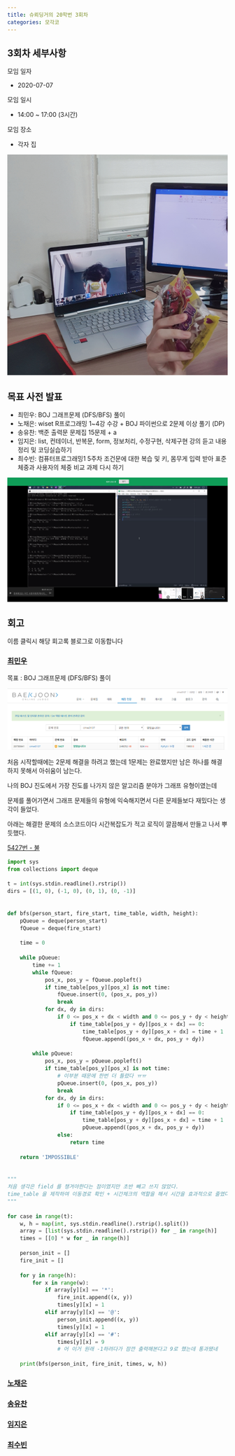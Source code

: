 ```yaml
---
title: 슈뢰딩거의 20학번 3회차
categories: 모각코
---
```


<!-- 3 -> 회차 -->

## 3회차 세부사항

모임 일자
- 2020-07-07

모임 일시
- 14:00 ~ 17:00 (3시간)

모임 장소
- 각자 집

<!-- 다과 사진 HERE -->
![다과사진0](\images\2020-07-07\얼굴+과자.jpg)

## 목표 사전 발표

* 최민우: BOJ 그래프문제 (DFS/BFS) 풀이
* 노채은: wiset R프로그래밍 1~4강 수강 + BOJ 파이썬으로 2문제 이상 풀기 (DP)
* 송유찬: 백준 출력문 문제집 15문제 + a
* 임지은: list, 컨테이너, 반복문, form, 정보처리, 수정구현, 삭제구현 강의 듣고 내용정리 및 코딩실습하기
* 최수빈: 컴퓨터프로그래밍1 5주차 조건문에 대한 복습 및 키, 몸무게 입력 받아 표준체중과 사용자의 체중 비교 과제 다시 하기

<!-- 공부 사진 HERE -->
![공부사진0](\images\2020-07-07\공부사진.png)

## 회고
이름 클릭시 해당 회고록 블로그로 이동합니다

### [최민우]()

목표 : BOJ 그래프문제 (DFS/BFS) 풀이

![최민우0](\images\2020-07-07\최민우_백준.png)

처음 시작할때에는 2문제 해결을 하려고 했는데 1문제는 완료했지만 남은 하나를 해결하지 못해서 아쉬움이 남는다.

나의 BOJ 진도에서 가장 진도를 나가지 않은 알고리즘 분야가 그래프 유형이였는데

문제를 풀어가면서 그래프 문제들의 유형에 익숙해지면서 다른 문제들보다 재밌다는 생각이 들었다.

아래는 해결한 문제의 소스코드이다 시간복잡도가 적고 로직이 깔끔해서 만들고 나서 뿌듯했다.


[5427번 - 불](https://www.acmicpc.net/problem/5427)

```python
import sys
from collections import deque

t = int(sys.stdin.readline().rstrip())
dirs = [(1, 0), (-1, 0), (0, 1), (0, -1)]


def bfs(person_start, fire_start, time_table, width, height):
    pQueue = deque(person_start)
    fQueue = deque(fire_start)

    time = 0

    while pQueue:
        time += 1
        while fQueue:
            pos_x, pos_y = fQueue.popleft()
            if time_table[pos_y][pos_x] is not time:
                fQueue.insert(0, (pos_x, pos_y))
                break
            for dx, dy in dirs:
                if 0 <= pos_x + dx < width and 0 <= pos_y + dy < height:
                    if time_table[pos_y + dy][pos_x + dx] == 0:
                        time_table[pos_y + dy][pos_x + dx] = time + 1
                        fQueue.append((pos_x + dx, pos_y + dy))

        while pQueue:
            pos_x, pos_y = pQueue.popleft()
            if time_table[pos_y][pos_x] is not time:
                # 이부분 때문에 한번 더 틀렸다 ㅠㅠ
                pQueue.insert(0, (pos_x, pos_y))
                break
            for dx, dy in dirs:
                if 0 <= pos_x + dx < width and 0 <= pos_y + dy < height:
                    if time_table[pos_y + dy][pos_x + dx] == 0:
                        time_table[pos_y + dy][pos_x + dx] = time + 1
                        pQueue.append((pos_x + dx, pos_y + dy))
                else:
                    return time

    return 'IMPOSSIBLE'


"""
처음 생각은 field 를 챙겨야한다는 점이였지만 초반 빼고 쓰지 않았다.
time_table 을 제작하여 이동경로 확인 + 시간체크의 역할을 해서 시간을 효과적으로 줄였다.
"""

for case in range(t):
    w, h = map(int, sys.stdin.readline().rstrip().split())
    array = [list(sys.stdin.readline().rstrip()) for _ in range(h)]
    times = [[0] * w for _ in range(h)]

    person_init = []
    fire_init = []

    for y in range(h):
        for x in range(w):
            if array[y][x] == '*':
                fire_init.append((x, y))
                times[y][x] = 1
            elif array[y][x] == '@':
                person_init.append((x, y))
                times[y][x] = 1
            elif array[y][x] == '#':
                times[y][x] = 9
                # 어 이거 원래 -1하려다가 잠깐 출력해본다고 9로 했는데 통과됐네

    print(bfs(person_init, fire_init, times, w, h))

```


### [노채은]()


### [송유찬]()


### [임지은]()


### [최수빈]()
